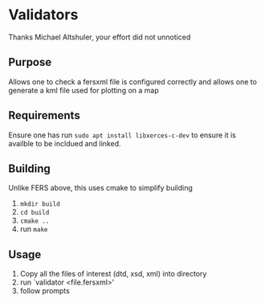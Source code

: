 # Validators

Thanks Michael Altshuler, your effort did not unnoticed

## Purpose

Allows one to check a fersxml file is configured correctly and allows one to generate a kml file used for plotting on a map

## Requirements

Ensure one has run `sudo apt install libxerces-c-dev` to ensure it is availble to be incldued and linked.

## Building

Unlike FERS above, this uses cmake to simplify building

1. `mkdir build`
2. `cd build`
3. `cmake ..`
4. run `make`

## Usage

1. Copy all the files of interest (dtd, xsd, xml) into directory 
2. run `validator <file.fersxml>'
3. follow prompts